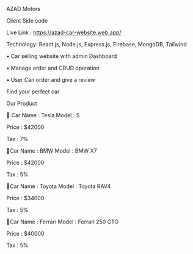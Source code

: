 AZAD Motors

Client Side code

Live Link : https://azad-car-website.web.app/

Technology: React.js, Node.js, Express.js, Firebase, MongoDB, Tailwind

• Car selling website with admin Dashboard

• Manage order and CRUD operation

• User Can order and give a review

Find your perfect car

Our Product

🔸️ Car Name : Tesla Model : S

Price : $42000

Tax : 7%

🔸️Car Name : BMW Model : BMW X7

Price : $42000

Tax : 5%

🔸️Car Name : Toyota Model : Toyota RAV4

Price : $34000

Tax : 5%

🔸️Car Name : Ferrari Model : Ferrari 250 GTO

Price : $40000

Tax : 5%

